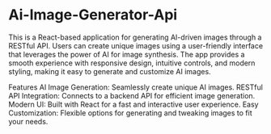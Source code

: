 # Ai-Image-Generator-Api


This is a React-based application for generating AI-driven images through a RESTful API. Users can create unique images using a user-friendly interface that leverages the power of AI for image synthesis. The app provides a smooth experience with responsive design, intuitive controls, and modern styling, making it easy to generate and customize AI images.

Features
AI Image Generation: Seamlessly create unique AI images.
RESTful API Integration: Connects to a backend API for efficient image generation.
Modern UI: Built with React for a fast and interactive user experience.
Easy Customization: Flexible options for generating and tweaking images to fit your needs.
